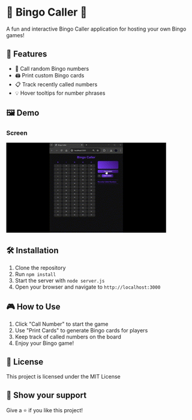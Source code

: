 # 🎉 Bingo Caller 🎲

A fun and interactive Bingo Caller application for hosting your own Bingo games!

## 🚀 Features

- 📢 Call random Bingo numbers
- 🖨️ Print custom Bingo cards
- 📋 Track recently called numbers
- 💡 Hover tooltips for number phrases

## 🖼️ Demo

### Screen
![Demo of Bingo Caller](demo.gif)

## 🛠️ Installation

1. Clone the repository
2. Run `npm install`
3. Start the server with `node server.js`
4. Open your browser and navigate to `http://localhost:3000`

## 🎮 How to Use

1. Click "Call Number" to start the game
2. Use "Print Cards" to generate Bingo cards for players
3. Keep track of called numbers on the board
4. Enjoy your Bingo game!

## 📄 License

This project is licensed under the MIT License

## 👏 Show your support

Give a ⭐️ if you like this project!
